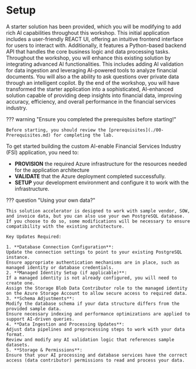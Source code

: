 # Setup

A starter solution has been provided, which you will be modifying to add rich AI capabilities throughout this workshop. This initial application includes a user-friendly REACT UI, offering an intuitive frontend interface for users to interact with. Additionally, it features a Python-based backend API that handles the core business logic and data processing tasks. Throughout the workshop, you will enhance this existing solution by integrating advanced AI functionalities. This includes adding AI validation for data ingestion and leveraging AI-powered tools to analyze financial documents. You will also a the ability to ask questions over private data through an intelligent copilot. By the end of the workshop, you will have transformed the starter application into a sophisticated, AI-enhanced solution capable of providing deep insights into financial data, improving accuracy, efficiency, and overall performance in the financial services industry.

??? warning "Ensure you completed the prerequisites before starting!"

    Before starting, you should review the [prerequisites](./00-Prerequisites.md) for completing the lab.

To get started building the custom AI-enable Financial Services Industry (FSI) application, you need to:

- **PROVISION** the required Azure infrastructure for the resources needed for the application architecture
- **VALIDATE** that the Azure deployment completed successfully.
- **SETUP** your development environment and configure it to work with the infrastructure.

??? question "Using your own data?"

    This solution accelerator is designed to work with sample vendor, SOW, and invoice data, but you can also use your own PostgreSQL database. If you choose to do so, some modifications will be necessary to ensure compatibility with the existing architecture.

    Key Updates Required:

    1. **Database Connection Configuration**:
    Update the connection settings to point to your existing PostgreSQL instance.
    Ensure appropriate authentication mechanisms are in place, such as managed identity or database credentials.
    2. **Managed Identity Setup (if applicable)**:
    If a managed identity is not already configured, you will need to create one.
    Assign the Storage Blob Data Contributor role to the managed identity on the Azure Storage Account to allow secure access to required data.
    3. **Schema Adjustments**:
    Modify the database schema if your data structure differs from the provided sample data.
    Ensure necessary indexing and performance optimizations are applied to support AI-driven queries.
    4. **Data Ingestion and Processing Updates**:
    Adjust data pipelines and preprocessing steps to work with your data format.
    Review and modify any AI validation logic that references sample datasets.
    5. **Storage & Permissions**:
    Ensure that your AI processing and database services have the correct access (data contributor) permissions to read and process your data.
